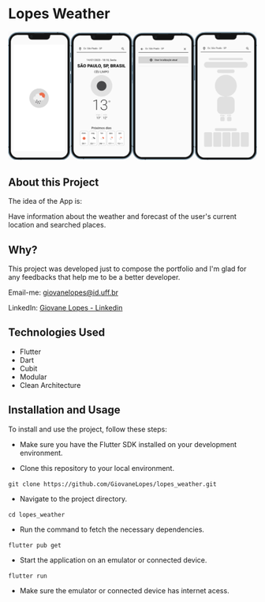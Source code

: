 # Lopes Weather

![Screenshot](assets/images/lopes_weather.png)

## About this Project

The idea of the App is:

Have information about the weather and forecast of the user's current location and searched places.

## Why?

This project was developed just to compose the portfolio and I'm glad for any feedbacks that help me to be a better developer.

Email-me: [giovanelopes@id.uff.br](mailto:giovanelopes@id.uff.br)

LinkedIn: [Giovane Lopes - Linkedin](https://www.linkedin.com/in/giovane-lopes-da-silva-1228b3167/)

## Technologies Used
- Flutter
- Dart
- Cubit
- Modular
- Clean Architecture

## Installation and Usage
To install and use the project, follow these steps:

- Make sure you have the Flutter SDK installed on your development environment.

- Clone this repository to your local environment.

`git clone https://github.com/GiovaneLopes/lopes_weather.git`

- Navigate to the project directory.

`cd lopes_weather`

- Run the command to fetch the necessary dependencies.

`flutter pub get`

- Start the application on an emulator or connected device.

`flutter run`

- Make sure the emulator or connected device has internet acess.